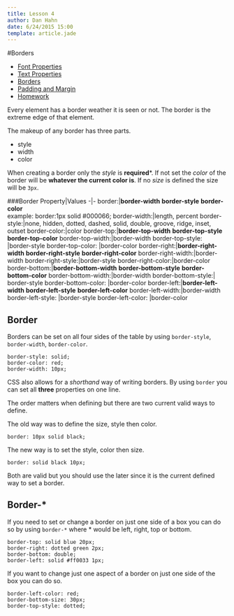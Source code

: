 ```yaml
---
title: Lesson 4
author: Dan Hahn
date: 6/24/2015 15:00
template: article.jade
---
```


#Borders

* [Font Properties]()
* [Text Properties](text.html)
* [Borders](borders.html)
* [Padding and Margin](padding-margin.html)
* [Homework](homework.html)


Every element has a border weather it is seen or not.  The border is the extreme edge of that element.  

The makeup of any border has three parts.  

* style
* width 
* color

When creating a border only the *style* is **required***.  If not set the *color* of the border will be **whatever the current color is**.  If no *size* is defined the size will be `3px`.

###Border
Property|Values
-|-
border:|**border-width**  **border-style**   **border-color**<br>example: border:1px solid #000066;
border-width:|length, percent
border-style:|none, hidden, dotted, dashed, solid, double, groove, ridge, inset, outset
border-color:|color
border-top:|**border-top-width**   **border-top-style**   **border-top-color**
border-top-width:|border-width
border-top-style: |border-style
border-top-color:  |border-color
border-right:|**border-right-width**   **border-right-style**   **border-right-color**
border-right-width:|border-width
border-right-style:|border-style
border-right-color:|border-color
border-bottom:|**border-bottom-width**   **border-bottom-style**   **border-bottom-color**
border-bottom-width:|border-width
border-bottom-style:| border-style
border-bottom-color: |border-color
border-left:|**border-left-width**   **border-left-style**   **border-left-color**
border-left-width:|border-width
border-left-style: |border-style
border-left-color: |border-color

## Border

Borders can be set on all four sides of the table by using `border-style`, `border-width`, `border-color`.

	border-style: solid;
	border-color: red;
	border-width: 10px;

CSS also allows for a *shorthand* way of writing borders.  By using `border` you can set all **three** properties on one line.  

The order matters when defining but there are two current valid ways to define.

The old way was to define the size, style then color.

	border: 10px solid black;

The new way is to set the style, color then size.

	border: solid black 10px;

Both are valid but you should use the later since it is the current defined way to set a border.

## Border-*

If you need to set or change a border on just one side of a box you can do so by using `border-*` where * would be left, right, top or bottom.

	border-top: solid blue 20px;
	border-right: dotted green 2px;
	border-bottom: double;
	border-left: solid #ff0033 1px;

If you want to change just one aspect of a border on just one side of the box you can do so.

	border-left-color: red;
	border-bottom-size: 30px;
	border-top-style: dotted;




